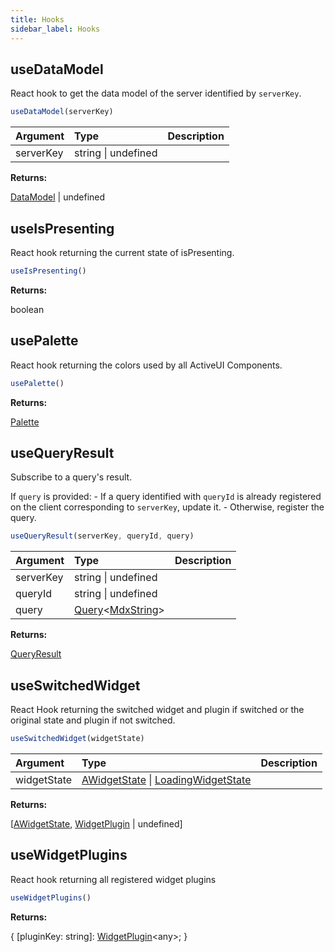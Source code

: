 ```yaml
---
title: Hooks
sidebar_label: Hooks
---
```

  
## useDataModel

React hook to get the data model of the server identified by `serverKey`<!-- -->.

```typescript
useDataModel(serverKey)
```

|  Argument | Type | Description |
|  :--- | :--- | :--- |
|  serverKey | string \| undefined |  |

<b>Returns:</b>

[DataModel](./types#datamodel) \| undefined

## useIsPresenting

React hook returning the current state of isPresenting.

```typescript
useIsPresenting()
```

<b>Returns:</b>

boolean

## usePalette

React hook returning the colors used by all ActiveUI Components.

```typescript
usePalette()
```

<b>Returns:</b>

[Palette](./types#palette)

## useQueryResult

Subscribe to a query's result.

If `query` is provided: - If a query identified with `queryId` is already registered on the client corresponding to `serverKey`<!-- -->, update it. - Otherwise, register the query.

```typescript
useQueryResult(serverKey, queryId, query)
```

|  Argument | Type | Description |
|  :--- | :--- | :--- |
|  serverKey | string \| undefined |  |
|  queryId | string \| undefined |  |
|  query | [Query](./types#query)&lt;[MdxString](./types#mdxstring)&gt; |  |

<b>Returns:</b>

[QueryResult](./types#queryresult)

## useSwitchedWidget

React Hook returning the switched widget and plugin if switched or the original state and plugin if not switched.

```typescript
useSwitchedWidget(widgetState)
```

|  Argument | Type | Description |
|  :--- | :--- | :--- |
|  widgetState | [AWidgetState](./types#awidgetstate) \| [LoadingWidgetState](./types#loadingwidgetstate) |  |

<b>Returns:</b>

\[[AWidgetState](./types#awidgetstate)<!-- -->, [WidgetPlugin](./types#widgetplugin) \| undefined\]

## useWidgetPlugins

React hook returning all registered widget plugins

```typescript
useWidgetPlugins()
```

<b>Returns:</b>

{ \[pluginKey: string\]: [WidgetPlugin](./types#widgetplugin)<!-- -->&lt;any&gt;; }

